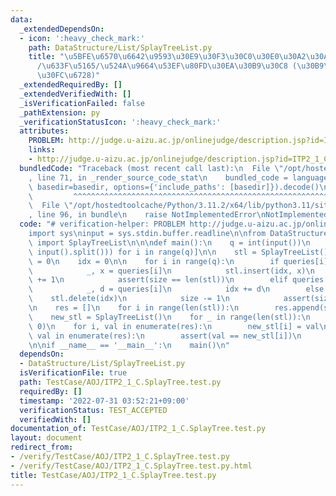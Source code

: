 ```yaml
---
data:
  _extendedDependsOn:
  - icon: ':heavy_check_mark:'
    path: DataStructure/List/SplayTreeList.py
    title: "\u5BFE\u6570\u6642\u9593\u30E9\u30F3\u30C0\u30E0\u30A2\u30AF\u30BB\u30B9\
      /\u633F\u5165/\u524A\u9664\u53EF\u80FD\u30EA\u30B9\u30C8 (\u30B9\u30D7\u30EC\
      \u30FC\u6728)"
  _extendedRequiredBy: []
  _extendedVerifiedWith: []
  _isVerificationFailed: false
  _pathExtension: py
  _verificationStatusIcon: ':heavy_check_mark:'
  attributes:
    PROBLEM: http://judge.u-aizu.ac.jp/onlinejudge/description.jsp?id=ITP2_1_C
    links:
    - http://judge.u-aizu.ac.jp/onlinejudge/description.jsp?id=ITP2_1_C
  bundledCode: "Traceback (most recent call last):\n  File \"/opt/hostedtoolcache/Python/3.11.2/x64/lib/python3.11/site-packages/onlinejudge_verify/documentation/build.py\"\
    , line 71, in _render_source_code_stat\n    bundled_code = language.bundle(stat.path,\
    \ basedir=basedir, options={'include_paths': [basedir]}).decode()\n          \
    \         ^^^^^^^^^^^^^^^^^^^^^^^^^^^^^^^^^^^^^^^^^^^^^^^^^^^^^^^^^^^^^^^^^^^^^^^^^^^^^^^^^\n\
    \  File \"/opt/hostedtoolcache/Python/3.11.2/x64/lib/python3.11/site-packages/onlinejudge_verify/languages/python.py\"\
    , line 96, in bundle\n    raise NotImplementedError\nNotImplementedError\n"
  code: "# verification-helper: PROBLEM http://judge.u-aizu.ac.jp/onlinejudge/description.jsp?id=ITP2_1_C\n\
    import sys\ninput = sys.stdin.buffer.readline\n\nfrom DataStructure.List.SplayTreeList\
    \ import SplayTreeList\n\n\ndef main():\n    q = int(input())\n    queries = [list(map(int,\
    \ input().split())) for i in range(q)]\n\n    stl = SplayTreeList()\n    size\
    \ = 0\n    idx = 0\n\n    for i in range(q):\n        if queries[i][0] == 0:\n\
    \            _, x = queries[i]\n            stl.insert(idx, x)\n            size\
    \ += 1\n            assert(size == len(stl))\n        elif queries[i][0] == 1:\n\
    \            _, d = queries[i]\n            idx += d\n        else:\n        \
    \    stl.delete(idx)\n            size -= 1\n            assert(size == len(stl))\n\
    \n    res = []\n    for i in range(len(stl)):\n        res.append(stl[i])\n\n\
    \    new_stl = SplayTreeList()\n    for _ in range(len(stl)):\n        new_stl.insert(0,\
    \ 0)\n    for i, val in enumerate(res):\n        new_stl[i] = val\n\n    for i,\
    \ val in enumerate(res):\n        assert(val == new_stl[i])\n        print(val)\n\
    \n\nif __name__ == '__main__':\n    main()\n"
  dependsOn:
  - DataStructure/List/SplayTreeList.py
  isVerificationFile: true
  path: TestCase/AOJ/ITP2_1_C.SplayTree.test.py
  requiredBy: []
  timestamp: '2022-07-31 03:52:21+09:00'
  verificationStatus: TEST_ACCEPTED
  verifiedWith: []
documentation_of: TestCase/AOJ/ITP2_1_C.SplayTree.test.py
layout: document
redirect_from:
- /verify/TestCase/AOJ/ITP2_1_C.SplayTree.test.py
- /verify/TestCase/AOJ/ITP2_1_C.SplayTree.test.py.html
title: TestCase/AOJ/ITP2_1_C.SplayTree.test.py
---
```

